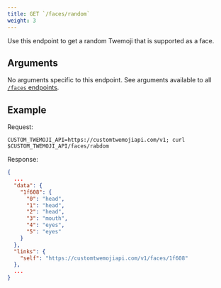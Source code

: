 ```yaml
---
title: GET `/faces/random`
weight: 3
---
```


Use this endpoint to get a random Twemoji that is supported as a face.

## Arguments

No arguments specific to this endpoint. See arguments available to all [`/faces` endpoints](/docs/faces/#arguments).

## Example

Request:

```curl
CUSTOM_TWEMOJI_API=https://customtwemojiapi.com/v1; curl $CUSTOM_TWEMOJI_API/faces/rabdom
```

Response:

```json
{
  ...
  "data": {
    "1f608": {
      "0": "head",
      "1": "head",
      "2": "head",
      "3": "mouth",
      "4": "eyes",
      "5": "eyes"
    }
  },
  "links": {
    "self": "https://customtwemojiapi.com/v1/faces/1f608"
  },
  ...
}
```

